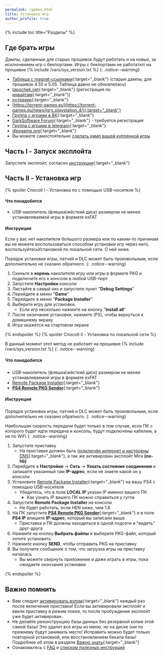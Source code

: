 ```yaml
---
permalink: /games.html
title: Установка игр
author_profile: true
---
```

{% include toc title="Разделы" %}

## Где брать игры

Дампы, сделанные для старых прошивок будут работать и на новых, за исключением игр с бекпортами. Игры с бекпортами не работатют на прошивке {% include /vars/sys_version.txt %}
{: .notice--warning} 

* [Таблица с magnet-ссылками](http://pkg.customfw.xyz){:target="_blank"} (старые дампы, для прошивок 4.55 и 5.05. Таблица давно не обновлялась)
* [tapochek.net](https://tapochek.net/viewforum.php?f=910){:target="_blank"} (регистрация по [инвайтам](https://plati.ru/search/%D1%82%D0%B0%D0%BF%D0%BE%D1%87%D0%B5%D0%BA){:target="_blank"})
* [рутрекер](https://rutracker.org/forum/viewforum.php?f=973){:target="_blank"}
* [https://torrent-games.eu](https://torrent-games.eu/news/igry_playstation_4/){:target="_blank"}
* [Группа с играми в ВК](https://vk.com/invite/uAeSJe4){:target="_blank"}
* [DarkSoftware Forum](https://darksoftware.net/forums/ps4-fake-pkg-games-updates.4/){:target="_blank"} - требуется регистрация
* [Группа с играми в telegram](https://t.me/PSMaksydenko){:target="_blank"}
* [dlpsgame.org](https://downloadgameps3.com/category/ps4/){:target="_blank"}
* Вы можете самостоятельно [сделать дамп вашей купленной игры](game-dumps)
		
## Часть I - Запуск эксплойта

Запустите эксплойт, согласно [инструкции](start-hen){:target="_blank"}

	
## Часть II - Установка игр
{% spoiler Способ I - Установка по с помощью USB-носителя  %}

#### Что понадобится

* USB-накопитель (флешка\жёсткий диск) размером не менее устанавливаемой игры в формате exFAT

#### Инструкция

Если у вас нет накопителя большого размера или по каким-то причинам вы не можете воспользоваться способом установки игр через него, воспользуйтесьУстановкой по локальной сети. О ней ниже.

Порядок установки игры, патчей и DLC может быть произвольным, если дополнительно не сказано обратного. 
{: .notice--warning}

1. Скиньте в **корень** накопителя игру или игры в формате PKG и подключите его к консоли в любой USB-порт
1. Запустите **Настройки** консоли
1. Листайте в самый низ и запустите пункт "**Debug Settings**"
1. Перейдите в меню "**Game**"
1. Перейдите в меню "**Package Installer**"
1. Выберите игру для установки. 
	* Если игр несколько нажмите на кнопку "**Install all**"
1. После окончания установки, нажмите (PS), чтобы вернуться к домашнему экрану
1. Игра окажется на стартовом экране

{% endspoiler %}
{% spoiler Способ II - Установка по локальной сети %}

В данный момент этот метод не работает на прошивке {% include /vars/sys_version.txt %}
{: .notice--warning}

##### Что понадобится

* USB-накопитель (флешка\жёсткий диск) размером не менее устанавливаемой игры в формате exFAT
* [Remote Package Installer](https://mega.nz/#!2dN1XajB!Z5fXyFoKOXFI_ujgGoCZfFFy5nyn7OWo6vF6h_HmWhQ){:target="_blank"}
* [**PS4 Remote PKG Sender**](https://github.com/iref-use/ps4-remote-pkg-sender/releases/latest){:target="_blank"}

##### Инструкция

Порядок установки игры, патчей и DLC может быть произвольным, если дополнительно не сказано обратного. 
{: .notice--warning}

Наибольшая скорость передачи будет только в том случае, если ПК с которого будет идти передача и консоль, будут подключены кабелем, а не по WiFi
{: .notice--warning}

1. Запустите приставку
    * На приставке должен быть [подключён интернет и настроены DNS](start-hen#часть-i---настройка-dns){:target="_blank"}, а так же активирован эксплойт Mira **(no-hb)**
1. Перейдите в **Настройки** -> **Сеть** -> **Узнать состояние соединения** и запишите указанный там **IP-адрес**, если не знаете какой он у консоли
1. Установите [Remote Package Installer](https://mega.nz/#!2dN1XajB!Z5fXyFoKOXFI_ujgGoCZfFFy5nyn7OWo6vF6h_HmWhQ){:target="_blank"} на вашу PS4 с помощью USB-носителя
    * Убедитесь, что в поле **LOCAL IP** указан IP именно вашего ПК 
        * Как узнать IP вашего ПК можно справиться у гугла
1. Запустите **Remote Package Installer** на консоли
    * Не будет работать, если HEN ниже, чем 1.8
1. На ПК запустите [**PS4 Remote PKG Sender**](https://github.com/iref-use/ps4-remote-pkg-sender/releases/latest){:target="_blank"} и в поле **PS4 IP** впишите **IP-адрес**, который вы записали выше
    * Приставка и ПК должны находиться в одной подсети и "видеть" друг-друга
1. Нажмите на кнопку **Выбрать файлы** и выберите PKG-файл, который хотите установить
1. Нажмите кнопку **SEND**, чтобы отправить PKG на приставку 
1. Вы получите сообщение о том, что загрузка игры на приставку началась
    * Вы можете свернуть приложение и даже играть в игры, пока ожидаете окончания установки 

{% endspoiler %}

## Важно помнить 
* Вам следует [активировать взлом](/start-hen){:target="_blank"} каждый раз после включения приставки! Если вы активировали эксплойт и ввели приставку в режим покоя, то после пробуждения эксплойт уже будет активирован. 
* Не делайте реконструкцию базы данных без резервной копии этой самой базы! Это удалит все игры из меню, но на диске они по прежнему будут занимать место! Исправить можно будет только повторной установкой, или восстановлением бекапа базы! Подробнее об этом в разделе [Важно знать](info){:target="_blank"}
* Ознакомьтесь с [FAQ](faq) и [списком полезных инструкций](addons)